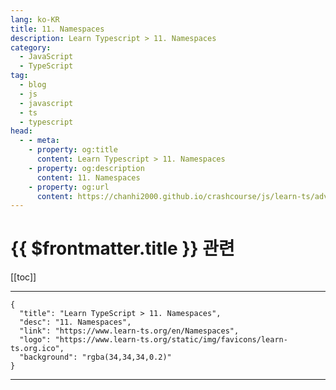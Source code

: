 ```yaml
---
lang: ko-KR
title: 11. Namespaces
description: Learn Typescript > 11. Namespaces
category: 
  - JavaScript
  - TypeScript
tag: 
  - blog
  - js
  - javascript
  - ts
  - typescript
head:
  - - meta:
    - property: og:title
      content: Learn Typescript > 11. Namespaces
    - property: og:description
      content: 11. Namespaces
    - property: og:url
      content: https://chanhi2000.github.io/crashcourse/js/learn-ts/advanced/11.html
---
```


# {{ $frontmatter.title }} 관련

[[toc]]

---

```component VPCard
{
  "title": "Learn TypeScript > 11. Namespaces",
  "desc": "11. Namespaces",
  "link": "https://www.learn-ts.org/en/Namespaces",
  "logo": "https://www.learn-ts.org/static/img/favicons/learn-ts.org.ico",
  "background": "rgba(34,34,34,0.2)"
}
```

---
